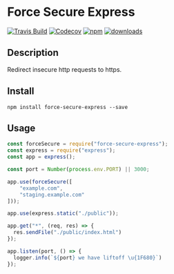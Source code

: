 # Force Secure Express

[![Travis Build](https://img.shields.io/travis/rphansen91/force-secure-express.svg?style=flat-square)](https://travis-ci.org/rphansen91/force-secure-express)
[![Codecov](https://img.shields.io/codecov/c/github/rphansen91/force-secure-express.svg?style=flat-square)](https://codecov.io/gh/rphansen91/force-secure-express)
[![npm](https://img.shields.io/npm/v/force-secure-express.svg?style=flat-square)](https://www.npmjs.com/package/force-secure-express)
[![downloads](https://img.shields.io/npm/dw/force-secure-express.svg?style=flat-square)](https://www.npmjs.com/package/force-secure-express)

## Description

Redirect insecure http requests to https.

## Install

`npm install force-secure-express --save`

## Usage

```js
const forceSecure = require("force-secure-express");
const express = require("express");
const app = express();

const port = Number(process.env.PORT) || 3000;

app.use(forceSecure([
    "example.com",
    "staging.example.com"
]));

app.use(express.static("./public"));

app.get("*", (req, res) => {
  res.sendFile("./public/index.html")
});

app.listen(port, () => {
  logger.info(`${port} we have liftoff \u{1F680}`)
});
```
